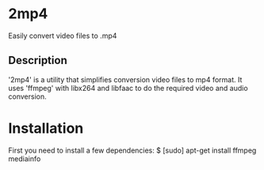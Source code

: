 2mp4
====
Easily convert video files to .mp4

Description
-----------

'2mp4' is a utility that simplifies conversion video files to mp4 format. It uses 'ffmpeg' with libx264 and libfaac to
do the required video and audio conversion.

Installation
============

First you need to install a few dependencies:
  $ [sudo] apt-get install ffmpeg mediainfo